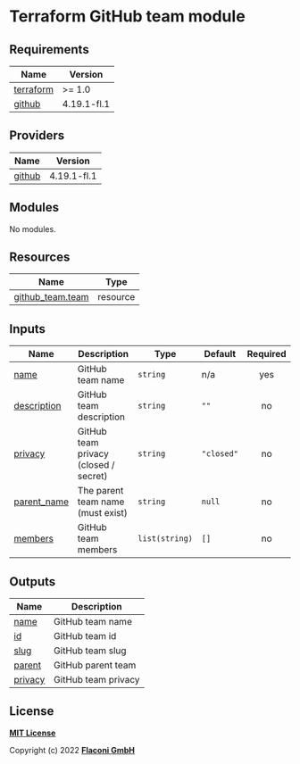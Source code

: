 # Terraform GitHub team module


<!-- BEGINNING OF PRE-COMMIT-TERRAFORM DOCS HOOK -->
## Requirements

| Name | Version |
|------|---------|
| <a name="requirement_terraform"></a> [terraform](#requirement\_terraform) | >= 1.0 |
| <a name="requirement_github"></a> [github](#requirement\_github) | 4.19.1-fl.1 |

## Providers

| Name | Version |
|------|---------|
| <a name="provider_github"></a> [github](#provider\_github) | 4.19.1-fl.1 |

## Modules

No modules.

## Resources

| Name | Type |
|------|------|
| [github_team.team](https://registry.terraform.io/providers/flaconi/github/4.19.1-fl.1/docs/resources/team) | resource |

## Inputs

| Name | Description | Type | Default | Required |
|------|-------------|------|---------|:--------:|
| <a name="input_name"></a> [name](#input\_name) | GitHub team name | `string` | n/a | yes |
| <a name="input_description"></a> [description](#input\_description) | GitHub team description | `string` | `""` | no |
| <a name="input_privacy"></a> [privacy](#input\_privacy) | GitHub team privacy (closed / secret) | `string` | `"closed"` | no |
| <a name="input_parent_name"></a> [parent\_name](#input\_parent\_name) | The parent team name (must exist) | `string` | `null` | no |
| <a name="input_members"></a> [members](#input\_members) | GitHub team members | `list(string)` | `[]` | no |

## Outputs

| Name | Description |
|------|-------------|
| <a name="output_name"></a> [name](#output\_name) | GitHub team name |
| <a name="output_id"></a> [id](#output\_id) | GitHub team id |
| <a name="output_slug"></a> [slug](#output\_slug) | GitHub team slug |
| <a name="output_parent"></a> [parent](#output\_parent) | GitHub parent team |
| <a name="output_privacy"></a> [privacy](#output\_privacy) | GitHub team privacy |

<!-- END OF PRE-COMMIT-TERRAFORM DOCS HOOK -->


## License

**[MIT License](../../LICENSE)**

Copyright (c) 2022 **[Flaconi GmbH](https://github.com/flaconi)**
